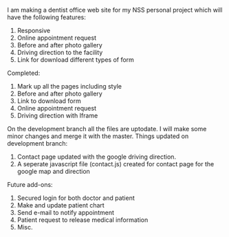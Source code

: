 I am making a dentist office web site for my NSS personal project which will have the following features:

1. Responsive 
2. Online appointment request
3. Before and after photo gallery 
4. Driving direction to the facility 
5. Link for download different types of form

Completed:
1. Mark up all the  pages including style
2. Before and after photo gallery 
3. Link to download form
4. Online appointment request 
5. Driving direction with Iframe 

On the development branch all the files are uptodate. I will make some minor changes and merge it with the master.
Things updated on development branch:
1. Contact page updated with the google driving direction. 
2. A seperate javascript file (contact.js) created for contact page for the google map and direction 

Future add-ons:
1. Secured login for both doctor and patient 
2. Make and update patient chart
3. Send e-mail to notify appointment
4. Patient request to release medical information
3. Misc.

